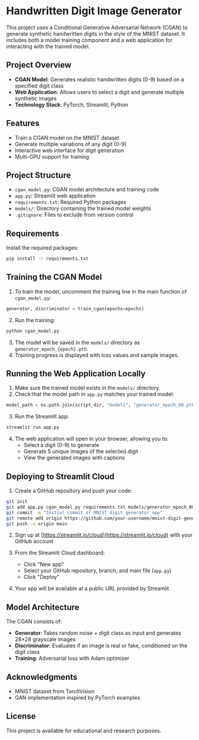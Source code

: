 # Handwritten Digit Image Generator

This project uses a Conditional Generative Adversarial Network (CGAN) to generate synthetic handwritten digits in the style of the MNIST dataset. It includes both a model training component and a web application for interacting with the trained model.

## Project Overview

- **CGAN Model**: Generates realistic handwritten digits (0-9) based on a specified digit class
- **Web Application**: Allows users to select a digit and generate multiple synthetic images
- **Technology Stack**: PyTorch, Streamlit, Python

## Features

- Train a CGAN model on the MNIST dataset
- Generate multiple variations of any digit (0-9)
- Interactive web interface for digit generation
- Multi-GPU support for training

## Project Structure

- `cgan_model.py`: CGAN model architecture and training code
- `app.py`: Streamlit web application
- `requirements.txt`: Required Python packages
- `models/`: Directory containing the trained model weights
- `.gitignore`: Files to exclude from version control

## Requirements

Install the required packages:

```bash
pip install -r requirements.txt
```

## Training the CGAN Model

1. To train the model, uncomment the training line in the main function of `cgan_model.py`:

```python
generator, discriminator = train_cgan(epochs=epochs)
```

2. Run the training:

```bash
python cgan_model.py
```

3. The model will be saved in the `models/` directory as `generator_epoch_{epoch}.pth`.
4. Training progress is displayed with loss values and sample images.

## Running the Web Application Locally

1. Make sure the trained model exists in the `models/` directory.
2. Check that the model path in `app.py` matches your trained model:

```python
model_path = os.path.join(script_dir, "models", "generator_epoch_80.pth")  # Update this if needed
```

3. Run the Streamlit app:

```bash
streamlit run app.py
```

4. The web application will open in your browser, allowing you to:
   - Select a digit (0-9) to generate
   - Generate 5 unique images of the selected digit
   - View the generated images with captions

## Deploying to Streamlit Cloud

1. Create a GitHub repository and push your code:

```bash
git init
git add app.py cgan_model.py requirements.txt models/generator_epoch_80.pth .gitignore README.md
git commit -m "Initial commit of MNIST digit generator app"
git remote add origin https://github.com/your-username/mnist-digit-generator.git
git push -u origin main
```

2. Sign up at [https://streamlit.io/cloud](https://streamlit.io/cloud) with your GitHub account

3. From the Streamlit Cloud dashboard:
   - Click "New app"
   - Select your GitHub repository, branch, and main file (`app.py`)
   - Click "Deploy"

4. Your app will be available at a public URL provided by Streamlit

## Model Architecture

The CGAN consists of:

- **Generator**: Takes random noise + digit class as input and generates 28×28 grayscale images
- **Discriminator**: Evaluates if an image is real or fake, conditioned on the digit class
- **Training**: Adversarial loss with Adam optimizer

## Acknowledgments

- MNIST dataset from TorchVision
- GAN implementation inspired by PyTorch examples

## License

This project is available for educational and research purposes.
